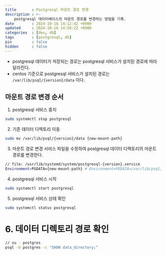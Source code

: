 ```yaml
---
title       : Postgresql 마운트 경로 변경
description : >-
    postgresql 데이터베이스의 마운트 경로를 변경하는 방법을 기록.
date        : 2024-10-16 14:12:42 +0900
updated     : 2024-10-16 14:50:22 +0900
categories  : [dev, db]
tags        : [postgresql, db]
pin         : false
hidden      : false
---
```


- postgresql 데이터가 저장되는 경로는 postgresql 서비스가 설치된 경로에 따라 달라진다.
- centos 기준으로 postgresql 서비스가 설치된 경로는 `/var/lib/psql/{version}/data` 이다.

## 마운트 경로 변경 순서
1. postgresql 서비스 중지
```bash
sudo systemctl stop postgresql
```

2. 기존 데이터 디렉토리 이동
```bash
sudo mv /var/lib/psql/{version}/data {new-mount-path}
```

3. 마운트 경로 변경
서비스 파일을 수정하여 postgresql 데이터 디렉토리의 마운트 경로를 변경한다.

```sh
// file: /usr/lib/systemd/system/postgresql-{version}.service
Environment=PGDATA={new-mount-path} # Environment=PGDATA=/var/lib/psql/{version}/data  // 기존 경로 주석 처리
```

4. postgresql 서비스 시작
```bash
sudo systemctl start postgresql
```

5. postgresql 서비스 상태 확인
```bash
sudo systemctl status postgresql
```

# 6. 데이터 디렉토리 경로 확인
```bash
// su - postgres
psql -U postgres -c "SHOW data_directory;"
```
